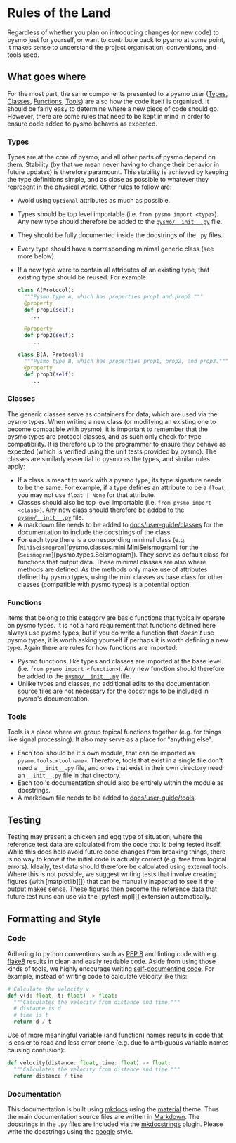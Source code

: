 # Rules of the Land

Regardless of whether you plan on introducing changes (or new code) to pysmo just for
yourself, or want to contribute back to pysmo at some point, it makes sense to understand
the project organisation, conventions, and tools used.


## What goes where

For the most part, the same components presented to a pysmo user
([Types](../user-guide/types.md), [Classes](../user-guide/classes/index.md),
[Functions](../user-guide/functions.md), [Tools](../user-guide/tools/index.md))
are also how the code itself is organised. It should be fairly easy to determine where a
new piece of code should go. However, there are some rules that need to be kept in mind
in order to ensure code added to pysmo behaves as expected.

### Types

Types are at the core of pysmo, and all other parts of pysmo depend on them. Stability
(by that we mean never having to change their behavior in future updates) is therefore
paramount. This stability is achieved by keeping the type definitions simple, and as
close as possible to whatever they represent in the physical world. Other rules to follow
are:

- Avoid using `Optional` attributes as much as possible.
- Types should be top level importable (i.e. `from pysmo import <type>`). Any new type
  should therefore be added to the
  [`pysmo/__init__.py`](https://github.com/pysmo/pysmo/blob/master/pysmo/__init__.py)
  file.
- They should be fully documented inside the docstrings of the `.py` files.
- Every type should have a corresponding minimal generic class (see more below).
- If a new type were to contain all attributes of an existing type, that existing type
  should be reused. For example:

  ```python title="type_A_B.py"
  class A(Protocol):
    """Pysmo type A, which has properties prop1 and prop2."""
    @property
    def prop1(self):
      ...

    @property
    def prop2(self):
      ...

  class B(A, Protocol):
    """Pysmo type B, which has properties prop1, prop2, and prop3."""
    @property
    def prop3(self):
      ...
  ```

### Classes

The generic classes serve as containers for data, which are used via the pysmo types.
When writing a new class (or modifying an existing one to become compatible with
pysmo), it is important to remember that the pysmo types are protocol classes, and as
such only check for type compatibility. It is therefore up to the programmer to ensure
they behave as expected (which is verified using the unit tests provided by pysmo).
The classes are similarly essential to pysmo as the types, and similar rules apply:

- If a class is meant to work with a pysmo type, its type signature needs to be the
  same. For example, if a type defines an attribute to be a `float`, you may not
  use `float | None` for that attribute.
- Classes should also be top level importable
  (i.e. `from pysmo import <class>`). Any new class should therefore be added
  to the
  [`pysmo/__init__.py`](https://github.com/pysmo/pysmo/blob/master/pysmo/__init__.py)
  file.
- A markdown file needs to be added to [docs/user-guide/classes](https://github.com/pysmo/pysmo/tree/master/docs/user-guide/classes)
  for the documentation to include the docstrings of the class.
- For each type there is a corresponding minimal class (e.g.
  [`MiniSeismogram`][pysmo.classes.mini.MiniSeismogram] for the
  [`Seismogram`][pysmo.types.Seismogram]). They serve as default class for functions that
  output data. These minimal classes are also where methods are defined. As the methods
  only make use of attributes defined by pysmo types, using the mini classes as base
  class for other classes (compatible with pysmo types) is a potential option.


### Functions

Items that belong to this category are basic functions that typically operate on pysmo
types. It is not a hard requirement that functions defined here always use pysmo types,
but if you do write a function that *doesn't* use pysmo types, it is worth asking
yourself if perhaps it is worth defining a new type. Again there are rules for how
functions are imported:

- Pysmo functions, like types and classes are imported at the base level.
  (i.e. `from pysmo import <function>`). Any new function should therefore be added
  to the
  [`pysmo/__init__.py`](https://github.com/pysmo/pysmo/blob/master/pysmo/__init__.py)
  file.
- Unlike types and classes, no additional edits to the documentation source files are
  not necessary for the docstrings to be included in pysmo's documentation.


### Tools

Tools is a place where we group topical functions together (e.g. for things like signal
processing). It also may serve as a place for "anything else".

- Each tool should be it's own module, that can be imported as `pysmo.tools.<toolname>`.
  Therefore, tools that exist in a single file don't need a `__init__.py` file, and ones
  that exist in their own directory need an `__init__.py` file in that directory.
- Each tool's documentation should also be entirely within the module as docstrings.
- A markdown file needs to be added to
  [docs/user-guide/tools](https://github.com/pysmo/pysmo/tree/master/docs/user-guide/tools).


## Testing

Testing may present a chicken and egg type of situation, where the reference test data
are calculated from the code that is being tested itself. While this does help avoid
future code changes from breaking things, there is no way to know if the initial code is
actually correct (e.g. free from logical errors). Ideally, test data should therefore be
calculated using external tools. Where this is not possible, we suggest writing tests
that involve creating figures (with [matplotlib][]) that can be manually inspected to see
if the output makes sense. These figures then become the reference data that future test
runs can use via the [pytest-mpl][] extension automatically.


## Formatting and Style

### Code

Adhering to python conventions such as [PEP 8](https://peps.python.org/pep-0008/) and
linting code with e.g. [flake8](https://flake8.pycqa.org/en/latest/) results in clean and
easily readable code. Aside from using those kinds of tools, we highly encourage writing
[self-documenting code](https://en.wikipedia.org/wiki/Self-documenting_code). For
example, instead of writing code to calculate velocity like this:

```python title="documented-code.py"
# Calculate the velocity v
def v(d: float, t: float) -> float:
  """Calculates the velocity from distance and time."""
  # distance is d
  # time is t
  return d / t
```

Use of more meaningful variable (and function) names results in code that is easier to
read and less error prone (e.g. due to ambiguous variable names causing confusion):

```python title="self-documenting-code.py"
def velocity(distance: float, time: float) -> float:
  """Calculates the velocity from distance and time."""
  return distance / time
```

### Documentation

This documentation is built using [mkdocs](https://www.mkdocs.org/) using the
[material](https://squidfunk.github.io/mkdocs-material/) theme. Thus the main
documentation source files are written in
[Markdown](https://en.wikipedia.org/wiki/Markdown). The docstrings in the `.py` files are
included via the [mkdocstrings](https://mkdocstrings.github.io) plugin. Please write the
docstrings using the
[google](https://sphinxcontrib-napoleon.readthedocs.io/en/latest/example_google.html)
style.
